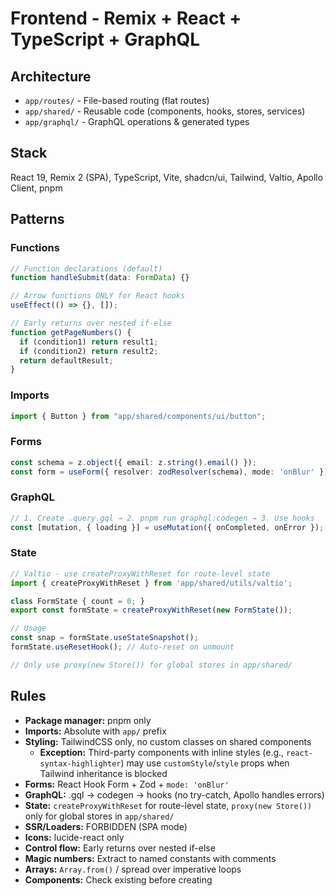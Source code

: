 # Frontend - Remix + React + TypeScript + GraphQL

## Architecture

- `app/routes/` - File-based routing (flat routes)
- `app/shared/` - Reusable code (components, hooks, stores, services)
- `app/graphql/` - GraphQL operations & generated types

## Stack

React 19, Remix 2 (SPA), TypeScript, Vite, shadcn/ui, Tailwind, Valtio, Apollo Client, pnpm

## Patterns

### Functions
```typescript
// Function declarations (default)
function handleSubmit(data: FormData) {}

// Arrow functions ONLY for React hooks
useEffect(() => {}, []);

// Early returns over nested if-else
function getPageNumbers() {
  if (condition1) return result1;
  if (condition2) return result2;
  return defaultResult;
}
```

### Imports
```typescript
import { Button } from "app/shared/components/ui/button";
```

### Forms
```typescript
const schema = z.object({ email: z.string().email() });
const form = useForm({ resolver: zodResolver(schema), mode: 'onBlur' });
```

### GraphQL
```typescript
// 1. Create .query.gql → 2. pnpm run graphql:codegen → 3. Use hooks
const [mutation, { loading }] = useMutation({ onCompleted, onError });
```

### State
```typescript
// Valtio - use createProxyWithReset for route-level state
import { createProxyWithReset } from 'app/shared/utils/valtio';

class FormState { count = 0; }
export const formState = createProxyWithReset(new FormState());

// Usage
const snap = formState.useStateSnapshot();
formState.useResetHook(); // Auto-reset on unmount

// Only use proxy(new Store()) for global stores in app/shared/
```

## Rules

- **Package manager:** pnpm only
- **Imports:** Absolute with `app/` prefix
- **Styling:** TailwindCSS only, no custom classes on shared components
  - **Exception:** Third-party components with inline styles (e.g., `react-syntax-highlighter`) may use `customStyle`/`style` props when Tailwind inheritance is blocked
- **Forms:** React Hook Form + Zod + `mode: 'onBlur'`
- **GraphQL:** .gql → codegen → hooks (no try-catch, Apollo handles errors)
- **State:** `createProxyWithReset` for route-level state, `proxy(new Store())` only for global stores in `app/shared/`
- **SSR/Loaders:** FORBIDDEN (SPA mode)
- **Icons:** lucide-react only
- **Control flow:** Early returns over nested if-else
- **Magic numbers:** Extract to named constants with comments
- **Arrays:** `Array.from()` / spread over imperative loops
- **Components:** Check existing before creating

